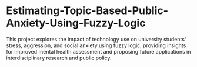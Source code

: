 # Estimating-Topic-Based-Public-Anxiety-Using-Fuzzy-Logic

This project explores the impact of technology use on university students' stress, aggression, and social anxiety using fuzzy logic, providing insights for improved mental health assessment and proposing future applications in interdisciplinary research and public policy.
